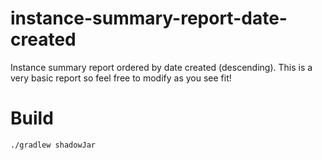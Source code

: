 # instance-summary-report-date-created
Instance summary report ordered by date created (descending). This is a very basic report so feel free to modify as you see fit! 

# Build
```./gradlew shadowJar```
